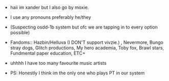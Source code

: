 - haii im xander but I also go by moxie.

- I use any pronouns preferably he/they 

- (Suspecting osdd-1b system but ofc we are tapping in to every option possible)

- Fandoms:: Hazbin/Helluva (I DON'T support vivzie.) , Nevermore, Bungo stray dogs, Glitch productions, My hero academia, Toby fox, Brawl stars, Fundmental paper education, ETC+ 

- uhhhh I have too many favourite music artists 

- PS: Honestly I think im the only one who plays PT in our system 
  

<!---
bandagedidiot/bandagedidiot is a ✨ special ✨ repository because its `README.md` (this file) appears on your GitHub profile.
You can click the Preview link to take a look at your changes.
--->
